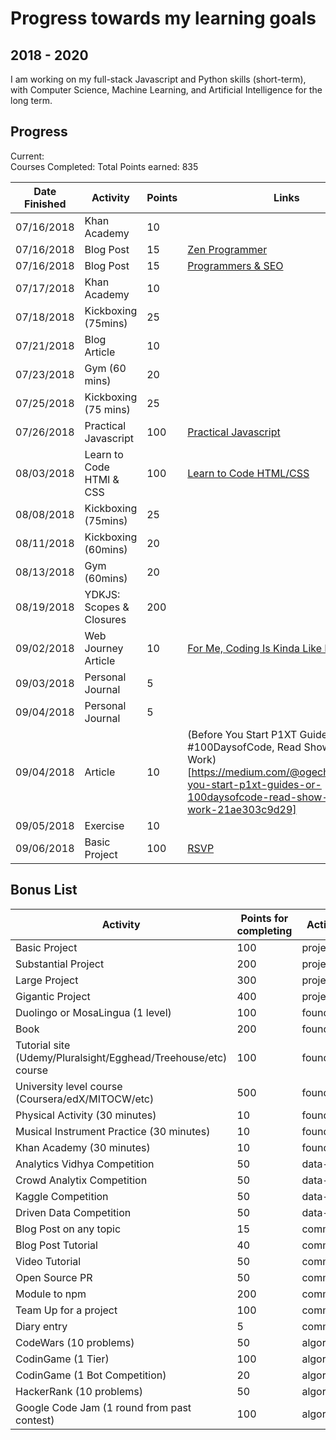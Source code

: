 # Progress towards my learning goals

## 2018 - 2020

I am working on my full-stack Javascript and Python skills (short-term), with Computer Science, Machine Learning, and Artificial Intelligence for the long term.

## Progress

Current:     
Courses Completed: 
Total Points earned: 835

| Date Finished | Activity                  | Points | Links  |           
| ------------- | ------------------------- | ------ | ------------------------------------------- |
| 07/16/2018 |Khan Academy | 10     | 
| 07/16/2018 | Blog Post | 15 | [Zen Programmer](https://www.zenprogrammer.org/en/10-rules-of-a-zen-programmer.html)     
| 07/16/2018 | Blog Post | 15 | [Programmers & SEO](https://katemats.com/what-every-programmer-should-know-about-seo/)
| 07/17/2018 | Khan Academy | 10 |
| 07/18/2018 | Kickboxing (75mins) | 25
| 07/21/2018 | Blog Article | 10
| 07/23/2018 | Gym (60 mins) | 20
| 07/25/2018 | Kickboxing (75 mins) | 25
| 07/26/2018 | Practical Javascript | 100 | [Practical Javascript](https://www.watchandcode.com)
| 08/03/2018 | Learn to Code HTMl & CSS | 100 | [Learn to Code HTML/CSS](https://learn.shayhowe.com/html-css/)
| 08/08/2018 | Kickboxing (75mins) | 25
| 08/11/2018 | Kickboxing (60mins) | 20
| 08/13/2018 | Gym (60mins) | 20
| 08/19/2018 | YDKJS: Scopes & Closures | 200
| 09/02/2018 | Web Journey Article | 10 | [For Me, Coding Is Kinda Like Baking](https://medium.com/@ogechiike/for-me-coding-is-kinda-like-baking-a008dbed838)
|09/03/2018 | Personal Journal | 5
|09/04/2018 | Personal Journal | 5
|09/04/2018 | Article | 10 | (Before You Start P1XT Guides or #100DaysofCode, Read Show Your Work)[https://medium.com/@ogechiike/before-you-start-p1xt-guides-or-100daysofcode-read-show-your-work-21ae303c9d29]
|09/05/2018 | Exercise | 10
|09/06/2018 | Basic Project | 100 | [RSVP](http://ike-30sites-day2_1.surge.sh/)




## Bonus List

| Activity                                    | Points for completing | Activity type |
| ------------------------------------------- | --------------------- | ------------- |
| Basic Project                               | 100                   | project       |
| Substantial Project                         | 200                   | project       |
| Large Project                               | 300                   | project       |
| Gigantic Project                            | 400                   | project       |
| Duolingo or MosaLingua (1 level)            | 100                   | foundation    |
| Book                                        | 200                   | foundation    |
| Tutorial site (Udemy/Pluralsight/Egghead/Treehouse/etc) course                            | 100                   | foundation    |
| University level course (Coursera/edX/MITOCW/etc)                    | 500                   | foundation    |
| Physical Activity (30 minutes)                          | 10                    | foundation    |
| Musical Instrument Practice (30 minutes)                          | 10                    | foundation    |
| Khan Academy (30 minutes)                          | 10                    | foundation    |
| Analytics Vidhya Competition                | 50                    | data-science  |
| Crowd Analytix Competition                  | 50                    | data-science  |
| Kaggle Competition                          | 50                    | data-science  |
| Driven Data Competition                     | 50                    | data-science  |
| Blog Post on any topic                      | 15                    | communication |
| Blog Post Tutorial                          | 40                    | communication |
| Video Tutorial                              | 50                    | communication |
| Open Source PR                              | 50                    | communication |
| Module to npm                               | 200                   | communication |
| Team Up for a project                       | 100                   | communication |
| Diary entry                                 | 5                     | communication |
| CodeWars (10 problems)                      | 50                    | algorithms    |
| CodinGame (1 Tier)                          | 100                   | algorithms    |
| CodinGame (1 Bot Competition)               | 20                    | algorithms    |
| HackerRank (10 problems)                    | 50                    | algorithms    |
| Google Code Jam (1 round from past contest) | 100                   | algorithms    |
